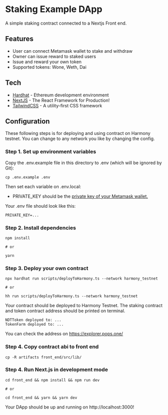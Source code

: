 # Staking Example DApp

A simple staking contract connected to a Nextjs Front end.

## Features

- User can connect Metamask wallet to stake and withdraw
- Owner can issue reward to staked users
- Issue and reward your own token
- Supported tokens: Wone, Weth, Dai

## Tech

- [Hardhat](https://hardhat.org/) - Ethereum development environment
- [NextJS](https://nextjs.org/) - The React Framework
  for Production!
- [TailwindCSS](https://tailwindcss.com/) - A utility-first CSS framework

## Configuration

These following steps is for deploying and using contract on Harmony testnet. You can change to any network you like by changing the config.

### Step 1. Set up environment variables

Copy the .env.example file in this directory to .env (which will be ignored by Git):

```
cp .env.example .env
```

Then set each variable on .env.local:

- PRIVATE_KEY should be the [private key of your Metamask wallet.](https://metamask.zendesk.com/hc/en-us/articles/360015289632-How-to-Export-an-Account-Private-Key)

Your .env file should look like this:

```
PRIVATE_KEY=...
```

### Step 2. Install dependencies

```shell
npm install

# or

yarn
```

### Step 3. Deploy your own contract

```shell
npx hardhat run scripts/deployToHarmony.ts --network harmony_testnet

# or

hh run scripts/deployToHarmony.ts --network harmony_testnet
```

Your contract should be deployed to Harmony Testnet. The staking contract and token contract address should be printed on terminal.

```shell
NDTToken deployed to: ...
TokenFarm deployed to: ...
```

You can check the address on https://explorer.pops.one/

### Step 4. Copy contract abi to front end

```shell
cp -R artifacts front_end/src/lib/
```

### Step 4. Run Next.js in development mode

```shell
cd front_end && npm install && npm run dev

# or

cd front_end && yarn && yarn dev

```

Your DApp should be up and running on http://localhost:3000!
